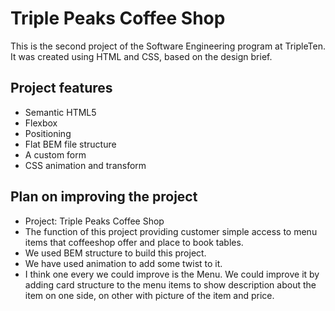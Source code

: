 # Triple Peaks Coffee Shop

This is the second project of the Software Engineering program at TripleTen. It was created using HTML and CSS, based on the design brief.

## Project features

- Semantic HTML5
- Flexbox
- Positioning
- Flat BEM file structure
- A custom form
- CSS animation and transform

## Plan on improving the project

- Project: Triple Peaks Coffee Shop
- The function of this project providing customer simple access to menu items that coffeeshop offer and place to book tables.
- We used BEM structure to build this project.
- We have used animation to add some twist to it.
- I think one every we could improve is the Menu. We could improve it by adding card structure to the menu items to show description about the item on one side, on other with picture of the item and price.
